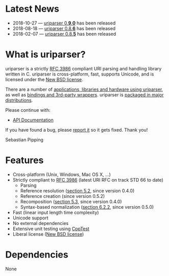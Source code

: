 <!--
.. title: Welcome to uriparser!
.. slug: index
.. date: 2018-01-06 21:59:28 UTC
.. tags:
.. category:
.. link:
.. description:
.. type: text
-->

# Latest News

* 2018-10-27 —
  [uriparser 0.**9**.**0**](https://github.com/uriparser/uriparser/blob/uriparser-0.9.0/ChangeLog)
  has been released
* 2018-08-18 —
  [uriparser 0.8.**6**](https://github.com/uriparser/uriparser/blob/uriparser-0.8.6/ChangeLog)
  has been released
* 2018-02-07 —
  [uriparser 0.8.**5**](https://github.com/uriparser/uriparser/blob/uriparser-0.8.5/ChangeLog)
  has been released


# What is uriparser?

uriparser is a
strictly [RFC 3986](http://tools.ietf.org/html/rfc3986) compliant
URI parsing and handling library
written in C.
uriparser is cross-platform,
fast,
supports Unicode, and
is licensed under the [New BSD license](https://github.com/uriparser/uriparser/blob/master/COPYING).

There are a number of [applications, libraries and hardware using uriparser](doc/users/),
as well as [bindings and 3rd-party wrappers](doc/bindings/).
uriparser is [packaged in major distributions](doc/packages/).


Please continue with:

* [API Documentation](doc/api/latest/)


If you have found a bug,
please [report it](https://github.com/uriparser/uriparser/issues)
so it gets fixed.
Thank you!

Sebastian Pipping


# Features

* Cross-platform (Unix, Windows, Mac OS X, ...)
* Strictly compliant to [RFC 3986](http://tools.ietf.org/html/rfc3986) (latest URI RFC on track STD 66 to date)
    * Parsing
    * Reference resolution ([section 5.2](http://tools.ietf.org/html/rfc3986#section-5.2), since version 0.4.0)
    * Reference creation (since version 0.5.2)
    * Recomposition ([section 5.3](http://tools.ietf.org/html/rfc3986#section-5.3), since version 0.4.0)
    * Syntax-based normalization ([section 6.2.2](http://tools.ietf.org/html/rfc3986#section-6.2.2), since version 0.5.0)
* Fast (linear input length time complexity)
* Unicode support
* No external dependencies
* Extensive unit testing using [CppTest](http://cpptest.sourceforge.net/)
* Liberal license ([New BSD license](https://github.com/uriparser/uriparser/blob/master/COPYING))


# Dependencies

None
